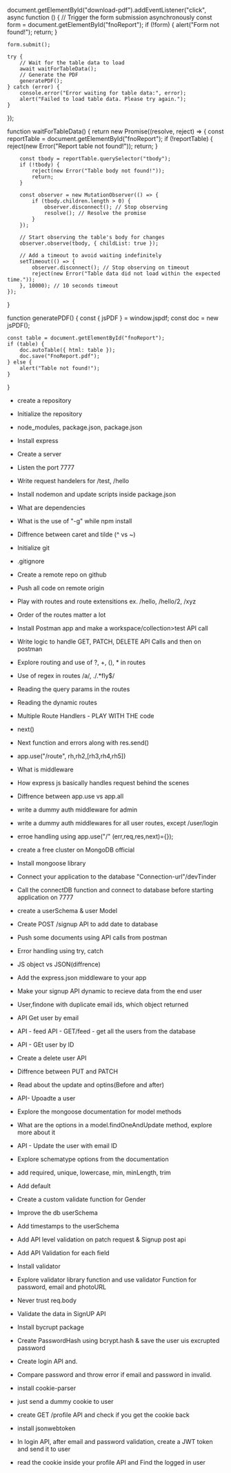 document.getElementById("download-pdf").addEventListener("click", async function () {
    // Trigger the form submission asynchronously
    const form = document.getElementById("fnoReport");
    if (!form) {
        alert("Form not found!");
        return;
    }

    form.submit();

    try {
        // Wait for the table data to load
        await waitForTableData();
        // Generate the PDF
        generatePDF();
    } catch (error) {
        console.error("Error waiting for table data:", error);
        alert("Failed to load table data. Please try again.");
    }
});

function waitForTableData() {
    return new Promise((resolve, reject) => {
        const reportTable = document.getElementById("fnoReport");
        if (!reportTable) {
            reject(new Error("Report table not found!"));
            return;
        }

        const tbody = reportTable.querySelector("tbody");
        if (!tbody) {
            reject(new Error("Table body not found!"));
            return;
        }

        const observer = new MutationObserver(() => {
            if (tbody.children.length > 0) {
                observer.disconnect(); // Stop observing
                resolve(); // Resolve the promise
            }
        });

        // Start observing the table's body for changes
        observer.observe(tbody, { childList: true });

        // Add a timeout to avoid waiting indefinitely
        setTimeout(() => {
            observer.disconnect(); // Stop observing on timeout
            reject(new Error("Table data did not load within the expected time."));
        }, 10000); // 10 seconds timeout
    });
}

function generatePDF() {
    const { jsPDF } = window.jspdf;
    const doc = new jsPDF();

    const table = document.getElementById("fnoReport");
    if (table) {
        doc.autoTable({ html: table });
        doc.save("FnoReport.pdf");
    } else {
        alert("Table not found!");
    }
}
- create a repository
- Initialize the repository
- node_modules, package.json, package.json
- Install express
- Create a server
- Listen the port 7777
- Write request handelers for /test, /hello
- Install nodemon and update scripts inside package.json
- What are dependencies
- What is the use of "-g" while npm install
- Diffrence between caret and tilde (^ vs ~)

- Initialize git
- .gitignore 
- Create a remote repo on github 
- Push all code on remote origin
- Play with routes and route extensitions ex. /hello, /hello/2, /xyz
- Order of the routes matter a lot 
- Install Postman app and make a workspace/collection>test API call
- Write logic to handle GET, PATCH, DELETE API Calls and then on postman
- Explore routing and use of ?, +, (), * in routes 
- Use of regex in routes /a/, ./.*fly$/
- Reading the query params in the routes
- Reading the dynamic routes

- Multiple Route Handlers - PLAY WITH THE code
- next()
- Next function and errors along with res.send()
- app.use("/route", rh,rh2,[rh3,rh4,rh5])
- What is middleware
- How express js basically handles request behind the scenes
- Diffrence between app.use vs app.all
- write a dummy auth middleware for admin
- write a dummy auth middlewares for all user routes, except /user/login
- erroe handling using app.use("/" (err,req,res,next)={});

- create a free cluster on MongoDB official
- Install mongoose library
- Connect your application to the database "Connection-url"/devTinder
- Call the connectDB function and connect to database before starting application on 7777
- create a userSchema & user Model
- Create POST /signup API to add date to database
- Push some documents using API calls from postman
- Error handling using try, catch

- JS object vs JSON(diffrence)
- Add the express.json middleware to your app
- Make your signup API dynamic to recieve data from the end user
- User,findone with duplicate email ids, which object returned
- API Get user by email
- API - feed API - GET/feed - get all the users from the database
- API - GEt user by ID
- Create a delete user API
- Diffrence between PUT and PATCH
- Read about the update and optins(Before and after)
- API- Upoadte a user
- Explore the mongoose documentation for model methods
- What are the options in a model.findOneAndUpdate method, explore more about it
- API - Update the user with email ID



- Explore schematype options from the documentation
- add required, unique, lowercase, min, minLength, trim
- Add default 
- Create a custom validate function for Gender
- Improve the db userSchema 
- Add timestamps to the userSchema
- Add API level validation on patch request & Signup post api
- Add API Validation for each field 
- Install validator 
- Explore validator library function and use validator Function for password, email and photoURL
- Never trust req.body


- Validate the data in SignUP API
- Install bycrupt package
- Create PasswordHash using bcrypt.hash & save the user uis excrupted password
- Create login API and. 
- Compare password and throw error if email and password in invalid.


- install cookie-parser
- just send a dummy cookie to user 
- create GET /profile API and check if you get the cookie back 
- install jsonwebtoken 
- In login API, after email and password validation, create a JWT token and send it to user
- read the cookie inside your profile API and Find the logged in user 

























